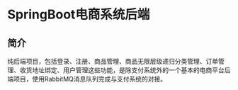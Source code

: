 # SpringBoot电商系统后端


## 简介
纯后端项目，包括登录、注册、商品管理、商品无限层级递归分类管理、订单管理、收货地址绑定、用户管理这些功能，是除支付系统外的一个基本的电商平台后端项目，使用RabbitMQ消息队列完成与支付系统的对接。
